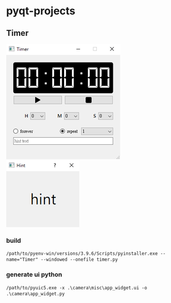 # pyqt-projects

## Timer

![Timer](/property/timer.png) 
![Hint for Timer](/property/timer_hint.png) 

### build
    /path/to/pyenv-win/versions/3.9.6/Scripts/pyinstaller.exe --name="Timer" --windowed --onefile timer.py

### generate ui python
    /path/to/pyuic5.exe -x .\camera\misc\app_widget.ui -o .\camera\app_widget.py

